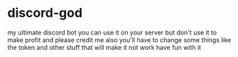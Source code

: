 # discord-god
my ultimate discord bot
you can use it on your server but don't use it to make profit and please credit me
also you'll have to change some things like the token and other stuff that will make it not work
have fun with it
